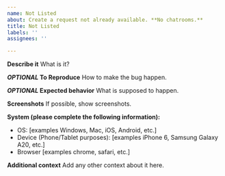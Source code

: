 ```yaml
---
name: Not Listed
about: Create a request not already available. **No chatrooms.**
title: Not Listed
labels: ''
assignees: ''

---
```


**Describe it**
What is it?

***OPTIONAL* To Reproduce**
How to make the bug happen.

***OPTIONAL* Expected behavior**
What is supposed to happen.

**Screenshots**
If possible, show screenshots.

**System (please complete the following information):**
 - OS: [examples Windows, Mac, iOS, Android, etc.]
 - Device (Phone/Tablet purposes): [examples iPhone 6, Samsung Galaxy A20, etc.]
 - Browser [examples chrome, safari, etc.]

**Additional context**
Add any other context about it here.
